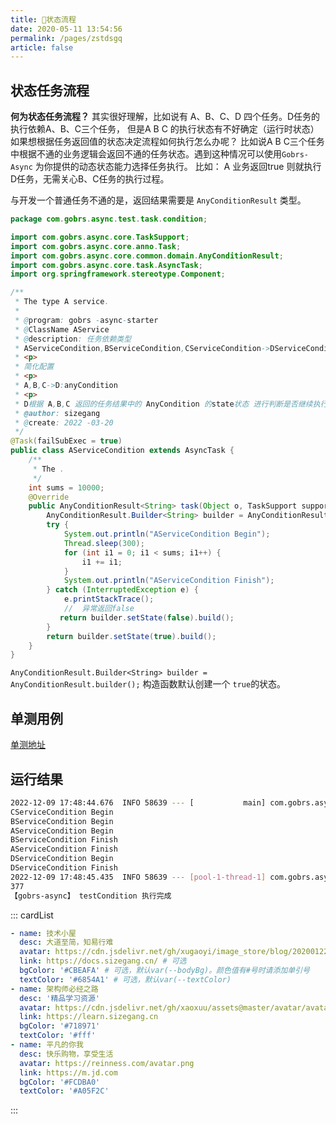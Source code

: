 ```yaml
---
title: 🌹状态流程
date: 2020-05-11 13:54:56
permalink: /pages/zstdsgq
article: false
---
```


## 状态任务流程
**何为状态任务流程？** 其实很好理解，比如说有 A、B、C、D 四个任务。D任务的执行依赖A、B、C三个任务， 但是A B C 的执行状态有不好确定（运行时状态）
如果想根据任务返回值的状态决定流程如何执行怎么办呢？ 比如说A B C三个任务中根据不通的业务逻辑会返回不通的任务状态。遇到这种情况可以使用`Gobrs-Async` 
为你提供的动态状态能力选择任务执行。
比如： A 业务返回true 则就执行D任务，无需关心B、C任务的执行过程。

与开发一个普通任务不通的是，返回结果需要是 `AnyConditionResult` 类型。

```java  
package com.gobrs.async.test.task.condition;

import com.gobrs.async.core.TaskSupport;
import com.gobrs.async.core.anno.Task;
import com.gobrs.async.core.common.domain.AnyConditionResult;
import com.gobrs.async.core.task.AsyncTask;
import org.springframework.stereotype.Component;

/**
 * The type A service.
 *
 * @program: gobrs -async-starter
 * @ClassName AService
 * @description: 任务依赖类型
 * AServiceCondition,BServiceCondition,CServiceCondition->DServiceCondition:anyCondition
 * <p>
 * 简化配置
 * <p>
 * A,B,C->D:anyCondition
 * <p>
 * D根据 A,B,C 返回的任务结果中的 AnyCondition 的state状态 进行判断是否继续执行 子任务。
 * @author: sizegang
 * @create: 2022 -03-20
 */
@Task(failSubExec = true)
public class AServiceCondition extends AsyncTask {
    /**
     * The .
     */
    int sums = 10000;
    @Override
    public AnyConditionResult<String> task(Object o, TaskSupport support) {
        AnyConditionResult.Builder<String> builder = AnyConditionResult.builder();
        try {
            System.out.println("AServiceCondition Begin");
            Thread.sleep(300);
            for (int i1 = 0; i1 < sums; i1++) {
                i1 += i1;
            }
            System.out.println("AServiceCondition Finish");
        } catch (InterruptedException e) {
            e.printStackTrace();
            //  异常返回false
           return builder.setState(false).build();
        }
        return builder.setState(true).build();
    }
}

```

`AnyConditionResult.Builder<String> builder = AnyConditionResult.builder();`  构造函数默认创建一个 `true`的状态。

## 单测用例
[单测地址](https://gitee.com/dromara/gobrs-async/blob/master/gobrs-async-test/src/test/java/com/gobrs/async/test/CaseAnyCondition.java)

## 运行结果
```sh  
2022-12-09 17:48:44.676  INFO 58639 --- [           main] com.gobrs.async.core.GobrsPrint          : Gobrs-Async Load Successful
CServiceCondition Begin
BServiceCondition Begin
AServiceCondition Begin
BServiceCondition Finish
AServiceCondition Finish
DServiceCondition Begin
DServiceCondition Finish
2022-12-09 17:48:45.435  INFO 58639 --- [pool-1-thread-1] com.gobrs.async.core.TaskLoader          : 【ProcessTrace】Total cost: 334ms | traceId = 11770483512420224 | 【task】BServiceCondition cost :3ms【state】：success; ->【task】AServiceCondition cost :305ms【state】：success; ->【task】DServiceCondition:anyCondition cost :0ms【state】：success; 
377
【gobrs-async】 testCondition 执行完成
```


::: cardList

```yaml
- name: 技术小屋
  desc: 大道至简，知易行难
  avatar: https://cdn.jsdelivr.net/gh/xugaoyi/image_store/blog/20200122153807.jpg # 可选
  link: https://docs.sizegang.cn/ # 可选
  bgColor: '#CBEAFA' # 可选，默认var(--bodyBg)。颜色值有#号时请添加单引号
  textColor: '#6854A1' # 可选，默认var(--textColor)
- name: 架构师必经之路
  desc: '精品学习资源'
  avatar: https://cdn.jsdelivr.net/gh/xaoxuu/assets@master/avatar/avatar.png
  link: https://learn.sizegang.cn
  bgColor: '#718971'
  textColor: '#fff'
- name: 平凡的你我
  desc: 快乐购物，享受生活
  avatar: https://reinness.com/avatar.png
  link: https://m.jd.com
  bgColor: '#FCDBA0'
  textColor: '#A05F2C'
```
:::





